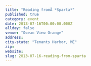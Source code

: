 ```yaml
---
title: "Reading fromÂ *Sparta*"
published: true
category: event
date: 2013-07-16T00:00:00.000Z
allday: false
venue: "Ocean View Grange"
address:
city-state: "Tenants Harbor, ME"
zip:
website:
slug: 2013-07-16-reading-from-sparta
---
```


